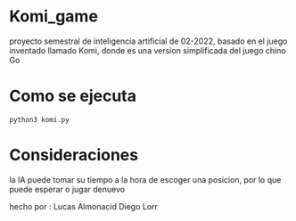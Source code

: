 # Komi_game
proyecto semestral de inteligencia artificial de 02-2022, basado en el juego inventado llamado Komi, donde es una version simplificada del juego chino Go

# Como se ejecuta
```
python3 komi.py

```
# Consideraciones
la IA puede tomar su tiempo a la hora de escoger una posicion, por lo que puede esperar o jugar denuevo


hecho por :
Lucas Almonacid
Diego Lorr
